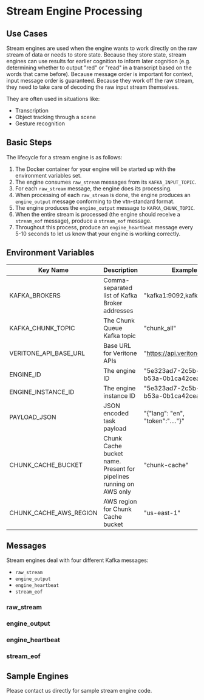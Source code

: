 # Stream Engine Processing

[](../_stream-processing-overview.md ':include')

## Use Cases

Stream engines are used when the engine wants to work directly on the raw stream of data or needs to store state.
Because they store state, stream engines can use results for earlier cognition to inform later cognition
(e.g. determining whether to output "red" or "read" in a transcript based on the words that came before).
Because message order is important for context, input message order is guaranteed.
Because they work off the raw stream, they need to take care of decoding the raw input stream themselves.

They are often used in situations like:

- Transcription
- Object tracking through a scene
- Gesture recognition

## Basic Steps

The lifecycle for a stream engine is as follows:

1. The Docker container for your engine will be started up with the environment variables set.
1. The engine consumes `raw_stream` messages from its `KAFKA_INPUT_TOPIC`.
1. For each `raw_stream` message, the engine does its processing.
1. When processing of each `raw_stream` is done, the engine produces an `engine_output` message conforming to the vtn-standard format. <!-- TODO: Link to vtn-standard format -->
1. The engine produces the `engine_output` message to `KAFKA_CHUNK_TOPIC`.
1. When the entire stream is processed (the engine should receive a `stream_eof` message), produce a `stream_eof` message.
1. Throughout this process, produce an `engine_heartbeat` message every 5-10 seconds to let us know that your engine is working correctly.

## Environment Variables

| Key Name | Description | Example |
| -------- | ----------- | ------- |
| KAFKA_BROKERS | Comma-separated list of Kafka Broker addresses | "kafka1:9092,kafka2:9092" |
| KAFKA_CHUNK_TOPIC | The Chunk Queue Kafka topic | "chunk_all" |
| VERITONE_API_BASE_URL | Base URL for Veritone APIs | "https://api.veritone.com" |
| ENGINE_ID | The engine ID | "5e323ad7-2c5b-48f6-b53a-0b1ca42ceab3"
| ENGINE_INSTANCE_ID | The engine instance ID | "5e323ad7-2c5b-48f6-b53a-0b1ca42ceab3_1" |
| PAYLOAD_JSON | JSON encoded task payload | "{\"lang\": \"en\", \"token\":\"....\"}" |
| CHUNK_CACHE_BUCKET | Chunk Cache bucket name. Present for pipelines running on AWS only | "chunk-cache" |
| CHUNK_CACHE_AWS_REGION | AWS region for Chunk Cache bucket | "us-east-1"|

## Messages

Stream engines deal with four different Kafka messages:

- `raw_stream`
- `engine_output`
- `engine_heartbeat`
- `stream_eof`

### raw_stream

[](../_messages/raw_stream.md ':include')

### engine_output

[](../_messages/engine_output.md ':include')

### engine_heartbeat

[](../_messages/engine_heartbeat.md ':include')

### stream_eof

[](../_messages/stream_eof.md ':include')

## Sample Engines

Please contact us directly for sample stream engine code.
